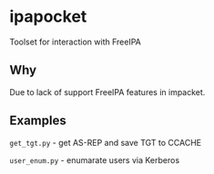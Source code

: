 # ipapocket
Toolset for interaction with FreeIPA

## Why
Due to lack of support FreeIPA features in impacket.

## Examples
`get_tgt.py` - get AS-REP and save TGT to CCACHE

`user_enum.py` - enumarate users via Kerberos